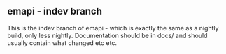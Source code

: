 ## emapi - indev branch

This is the indev branch of emapi - which is exactly the same as a nightly build, only less nightly.
Documentation should be in docs/ and should usually contain what changed etc etc.
